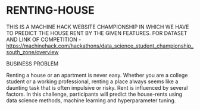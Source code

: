 # RENTING-HOUSE
THIS IS A MACHINE HACK WEBSITE CHAMPIONSHIP IN WHICH WE HAVE TO PREDICT THE HOUSE RENT BY THE GIVEN FEATURES.
FOR DATASET AND LINK OF COMPETITION - https://machinehack.com/hackathons/data_science_student_championship_south_zone/overview

BUSINESS PROBLEM 

Renting a house or an apartment is never easy. Whether you are a college student or a working professional, renting a place always seems like a daunting task that is often impulsive or risky. Rent is influenced by several factors.
In this challenge, participants will predict the house-rents using data science methods, machine learning and  hyperparameter tuning.







